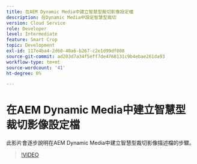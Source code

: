 ```yaml
---
title: 在AEM Dynamic Media中建立智慧型裁切影像設定檔
description: 在Dynamic Media中設定智慧型裁切
version: Cloud Service
role: Developer
level: Intermediate
feature: Smart Crop
topic: Development
exl-id: 117e4ba4-2d60-40a6-b267-c2e1d99df808
source-git-commit: ad203d7a34f5eff7de4768131c9b4ebae261da93
workflow-type: tm+mt
source-wordcount: '41'
ht-degree: 0%

---
```


# 在AEM Dynamic Media中建立智慧型裁切影像設定檔

此影片會逐步說明在AEM Dynamic Media中建立智慧型裁切影像描述檔的步驟。

>[!VIDEO](https://video.tv.adobe.com/v/335460?quality=9&learn=on)
